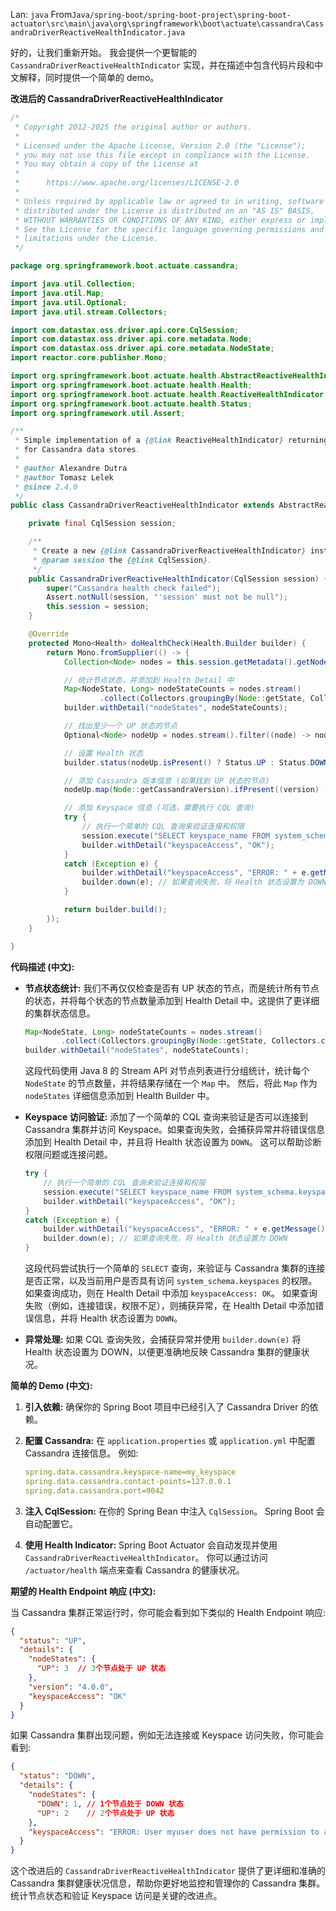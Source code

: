 Lan: `java` From`Java/spring-boot/spring-boot-project\spring-boot-actuator\src\main\java\org\springframework\boot\actuate\cassandra\CassandraDriverReactiveHealthIndicator.java`

好的，让我们重新开始。 我会提供一个更智能的 `CassandraDriverReactiveHealthIndicator` 实现，并在描述中包含代码片段和中文解释，同时提供一个简单的 demo。

**改进后的 CassandraDriverReactiveHealthIndicator**

```java
/*
 * Copyright 2012-2025 the original author or authors.
 *
 * Licensed under the Apache License, Version 2.0 (the "License");
 * you may not use this file except in compliance with the License.
 * You may obtain a copy of the License at
 *
 *      https://www.apache.org/licenses/LICENSE-2.0
 *
 * Unless required by applicable law or agreed to in writing, software
 * distributed under the License is distributed on an "AS IS" BASIS,
 * WITHOUT WARRANTIES OR CONDITIONS OF ANY KIND, either express or implied.
 * See the License for the specific language governing permissions and
 * limitations under the License.
 */

package org.springframework.boot.actuate.cassandra;

import java.util.Collection;
import java.util.Map;
import java.util.Optional;
import java.util.stream.Collectors;

import com.datastax.oss.driver.api.core.CqlSession;
import com.datastax.oss.driver.api.core.metadata.Node;
import com.datastax.oss.driver.api.core.metadata.NodeState;
import reactor.core.publisher.Mono;

import org.springframework.boot.actuate.health.AbstractReactiveHealthIndicator;
import org.springframework.boot.actuate.health.Health;
import org.springframework.boot.actuate.health.ReactiveHealthIndicator;
import org.springframework.boot.actuate.health.Status;
import org.springframework.util.Assert;

/**
 * Simple implementation of a {@link ReactiveHealthIndicator} returning status information
 * for Cassandra data stores.
 *
 * @author Alexandre Dutra
 * @author Tomasz Lelek
 * @since 2.4.0
 */
public class CassandraDriverReactiveHealthIndicator extends AbstractReactiveHealthIndicator {

	private final CqlSession session;

	/**
	 * Create a new {@link CassandraDriverReactiveHealthIndicator} instance.
	 * @param session the {@link CqlSession}.
	 */
	public CassandraDriverReactiveHealthIndicator(CqlSession session) {
		super("Cassandra health check failed");
		Assert.notNull(session, "'session' must not be null");
		this.session = session;
	}

	@Override
	protected Mono<Health> doHealthCheck(Health.Builder builder) {
		return Mono.fromSupplier(() -> {
			Collection<Node> nodes = this.session.getMetadata().getNodes().values();

			// 统计节点状态，并添加到 Health Detail 中
			Map<NodeState, Long> nodeStateCounts = nodes.stream()
					.collect(Collectors.groupingBy(Node::getState, Collectors.counting()));
			builder.withDetail("nodeStates", nodeStateCounts);

			// 找出至少一个 UP 状态的节点
			Optional<Node> nodeUp = nodes.stream().filter((node) -> node.getState() == NodeState.UP).findAny();

			// 设置 Health 状态
			builder.status(nodeUp.isPresent() ? Status.UP : Status.DOWN);

			// 添加 Cassandra 版本信息 (如果找到 UP 状态的节点)
			nodeUp.map(Node::getCassandraVersion).ifPresent((version) -> builder.withDetail("version", version));

			// 添加 Keyspace 信息 (可选，需要执行 CQL 查询)
			try {
				// 执行一个简单的 CQL 查询来验证连接和权限
				session.execute("SELECT keyspace_name FROM system_schema.keyspaces LIMIT 1");
				builder.withDetail("keyspaceAccess", "OK");
			}
			catch (Exception e) {
				builder.withDetail("keyspaceAccess", "ERROR: " + e.getMessage());
				builder.down(e); // 如果查询失败，将 Health 状态设置为 DOWN
			}

			return builder.build();
		});
	}

}
```

**代码描述 (中文):**

*   **节点状态统计:**  我们不再仅仅检查是否有 UP 状态的节点，而是统计所有节点的状态，并将每个状态的节点数量添加到 Health Detail 中。这提供了更详细的集群状态信息。
    ```java
    Map<NodeState, Long> nodeStateCounts = nodes.stream()
    		.collect(Collectors.groupingBy(Node::getState, Collectors.counting()));
    builder.withDetail("nodeStates", nodeStateCounts);
    ```
    这段代码使用 Java 8 的 Stream API 对节点列表进行分组统计，统计每个 `NodeState` 的节点数量，并将结果存储在一个 `Map` 中。  然后，将此 `Map` 作为 `nodeStates` 详细信息添加到 Health Builder 中。

*   **Keyspace 访问验证:**  添加了一个简单的 CQL 查询来验证是否可以连接到 Cassandra 集群并访问 Keyspace。如果查询失败，会捕获异常并将错误信息添加到 Health Detail 中，并且将 Health 状态设置为 `DOWN`。 这可以帮助诊断权限问题或连接问题。
    ```java
    try {
    	// 执行一个简单的 CQL 查询来验证连接和权限
    	session.execute("SELECT keyspace_name FROM system_schema.keyspaces LIMIT 1");
    	builder.withDetail("keyspaceAccess", "OK");
    }
    catch (Exception e) {
    	builder.withDetail("keyspaceAccess", "ERROR: " + e.getMessage());
    	builder.down(e); // 如果查询失败，将 Health 状态设置为 DOWN
    }
    ```
    这段代码尝试执行一个简单的 `SELECT` 查询，来验证与 Cassandra 集群的连接是否正常，以及当前用户是否具有访问 `system_schema.keyspaces` 的权限。 如果查询成功，则在 Health Detail 中添加 `keyspaceAccess: OK`。 如果查询失败（例如，连接错误，权限不足），则捕获异常，在 Health Detail 中添加错误信息，并将 Health 状态设置为 `DOWN`。

*   **异常处理:**  如果 CQL 查询失败，会捕获异常并使用 `builder.down(e)` 将 Health 状态设置为 DOWN，以便更准确地反映 Cassandra 集群的健康状况。

**简单的 Demo (中文):**

1.  **引入依赖:**  确保你的 Spring Boot 项目中已经引入了 Cassandra Driver 的依赖。

2.  **配置 Cassandra:**  在 `application.properties` 或 `application.yml` 中配置 Cassandra 连接信息。  例如:
    ```yaml
    spring.data.cassandra.keyspace-name=my_keyspace
    spring.data.cassandra.contact-points=127.0.0.1
    spring.data.cassandra.port=9042
    ```

3.  **注入 CqlSession:**  在你的 Spring Bean 中注入 `CqlSession`。 Spring Boot 会自动配置它。

4.  **使用 Health Indicator:**  Spring Boot Actuator 会自动发现并使用 `CassandraDriverReactiveHealthIndicator`。  你可以通过访问 `/actuator/health` 端点来查看 Cassandra 的健康状况。

**期望的 Health Endpoint 响应 (中文):**

当 Cassandra 集群正常运行时，你可能会看到如下类似的 Health Endpoint 响应:

```json
{
  "status": "UP",
  "details": {
    "nodeStates": {
      "UP": 3  // 3个节点处于 UP 状态
    },
    "version": "4.0.0",
    "keyspaceAccess": "OK"
  }
}
```

如果 Cassandra 集群出现问题，例如无法连接或 Keyspace 访问失败，你可能会看到:

```json
{
  "status": "DOWN",
  "details": {
    "nodeStates": {
      "DOWN": 1, // 1个节点处于 DOWN 状态
      "UP": 2    // 2个节点处于 UP 状态
    },
    "keyspaceAccess": "ERROR: User myuser does not have permission to access keyspace system_schema"
  }
}
```

这个改进后的 `CassandraDriverReactiveHealthIndicator` 提供了更详细和准确的 Cassandra 集群健康状况信息，帮助你更好地监控和管理你的 Cassandra 集群。 统计节点状态和验证 Keyspace 访问是关键的改进点。
